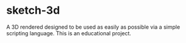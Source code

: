 sketch-3d
=========

A 3D rendered designed to be used as easily as possible via a simple scripting language. This is an educational project.
